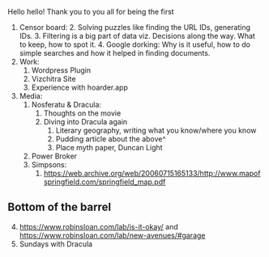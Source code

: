 Hello hello! 
Thank you to you all for being the first 




1. Censor board: 
	2. Solving puzzles like finding the URL IDs, generating IDs.
	3. Filtering is a big part of data viz. Decisions along the way. What to keep, how to spot it.
	4. Google dorking: Why is it useful, how to do simple searches and how it helped in finding documents.
2. Work: 
	1. Wordpress Plugin
	2. Vizchitra Site
	3. Experience with hoarder.app
3. Media: 
	1. Nosferatu & Dracula: 
		1. Thoughts on the movie
		2. Diving into Dracula again
			1. Literary geography, writing what you know/where you know
			2. Pudding article about the above^
			3. Place myth paper, Duncan Light
	2. Power Broker
	3. Simpsons: 
		1. https://web.archive.org/web/20060715165133/http://www.mapofspringfield.com/springfield_map.pdf

## Bottom of the barrel
4. https://www.robinsloan.com/lab/is-it-okay/ and https://www.robinsloan.com/lab/new-avenues/#garage
5. Sundays with Dracula